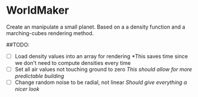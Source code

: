 # WorldMaker
Create an manipulate a small planet. Based on a a density function and a marching-cubes rendering method.

##TODO:
- [ ] Load density values into an array for rendering
    *This saves time since we don't need to compute densities every time
- [ ] Set all air values not touching ground to zero
    *This should allow for more predictable building*
- [ ] Change random noise to be radial, not linear
    *Should give everything a nicer look*
